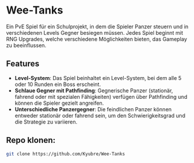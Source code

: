 
# Wee-Tanks

Ein PvE Spiel für ein Schulprojekt, in dem die Spieler Panzer steuern und in verschiedenen Levels Gegner besiegen müssen. Jedes Spiel beginnt mit RNG Upgrades, welche verschiedene Möglichkeiten bieten, das Gameplay zu beeinflussen.

## Features

- **Level-System**: Das Spiel beinhaltet ein Level-System, bei dem alle 5 oder 10 Runden ein Boss erscheint.
- **Schlaue Gegner mit Pathfinding**: Gegnerische Panzer (stationär, fahrend oder mit spezialen Fähigkeiten) verfügen über Pathfinding und können die Spieler gezielt angreifen.
- **Unterschiedliche Panzergegner**: Die feindlichen Panzer können entweder stationär oder fahrend sein, um den Schwierigkeitsgrad und die Strategie zu variieren.

## Repo klonen:

   ```bash
   git clone https://github.com/Kyubre/Wee-Tanks
